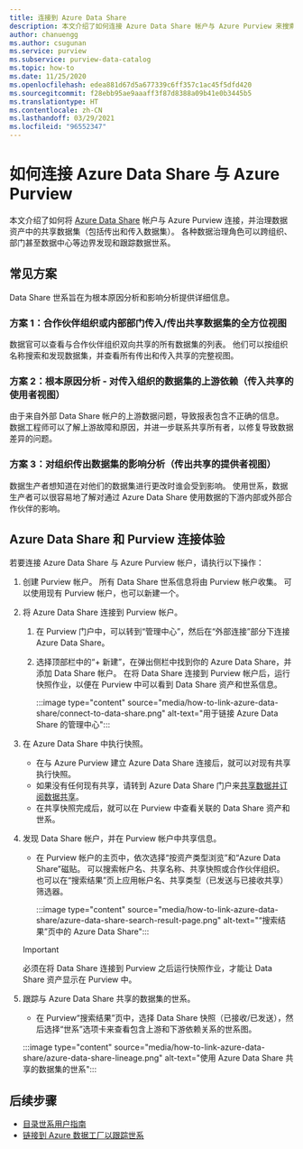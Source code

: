 ```yaml
---
title: 连接到 Azure Data Share
description: 本文介绍了如何连接 Azure Data Share 帐户与 Azure Purview 来搜索资产和跟踪数据世系。
author: chanuengg
ms.author: csugunan
ms.service: purview
ms.subservice: purview-data-catalog
ms.topic: how-to
ms.date: 11/25/2020
ms.openlocfilehash: edea881d67d5a677339c6ff357c1ac45f5dfd420
ms.sourcegitcommit: f28ebb95ae9aaaff3f87d8388a09b41e0b3445b5
ms.translationtype: HT
ms.contentlocale: zh-CN
ms.lasthandoff: 03/29/2021
ms.locfileid: "96552347"
---
```

# <a name="how-to-connect-azure-data-share-and-azure-purview"></a>如何连接 Azure Data Share 与 Azure Purview

本文介绍了如何将 [Azure Data Share](../data-share/overview.md) 帐户与 Azure Purview 连接，并治理数据资产中的共享数据集（包括传出和传入数据集）。 各种数据治理角色可以跨组织、部门甚至数据中心等边界发现和跟踪数据世系。

## <a name="common-scenarios"></a>常见方案

Data Share 世系旨在为根本原因分析和影响分析提供详细信息。

### <a name="scenario-1-360-view-of-datasets-shared-inout-for-a-partner-organization-or-internal-department"></a>方案 1：合作伙伴组织或内部部门传入/传出共享数据集的全方位视图

数据官可以查看与合作伙伴组织双向共享的所有数据集的列表。 他们可以按组织名称搜索和发现数据集，并查看所有传出和传入共享的完整视图。

### <a name="scenario-2-root-cause-analysis---upstream-dependency-on-datasets-coming-into-organization-consumer-view-of-incoming-shares"></a>方案 2：根本原因分析 - 对传入组织的数据集的上游依赖（传入共享的使用者视图）

由于来自外部 Data Share 帐户的上游数据问题，导致报表包含不正确的信息。 数据工程师可以了解上游故障和原因，并进一步联系共享所有者，以修复导致数据差异的问题。

### <a name="scenario-3-impact-analysis-on-datasets-going-outside-organization-provider-view-of-outgoing-shares"></a>方案 3：对组织传出数据集的影响分析（传出共享的提供者视图）

数据生产者想知道在对他们的数据集进行更改时谁会受到影响。 使用世系，数据生产者可以很容易地了解对通过 Azure Data Share 使用数据的下游内部或外部合作伙伴的影响。

## <a name="azure-data-share-and-purview-connected-experience"></a>Azure Data Share 和 Purview 连接体验

若要连接 Azure Data Share 与 Azure Purview 帐户，请执行以下操作：

1. 创建 Purview 帐户。 所有 Data Share 世系信息将由 Purview 帐户收集。 可以使用现有 Purview 帐户，也可以新建一个。

1. 将 Azure Data Share 连接到 Purview 帐户。

    1. 在 Purview 门户中，可以转到“管理中心”，然后在“外部连接”部分下连接 Azure Data Share。
    1. 选择顶部栏中的“+ 新建”，在弹出侧栏中找到你的 Azure Data Share，并添加 Data Share 帐户。 在将 Data Share 连接到 Purview 帐户后，运行快照作业，以便在 Purview 中可以看到 Data Share 资产和世系信息。

       :::image type="content" source="media/how-to-link-azure-data-share/connect-to-data-share.png" alt-text="用于链接 Azure Data Share 的管理中心":::

1. 在 Azure Data Share 中执行快照。

    - 在与 Azure Purview 建立 Azure Data Share 连接后，就可以对现有共享执行快照。 
    - 如果没有任何现有共享，请转到 Azure Data Share 门户来[共享数据](../data-share/share-your-data.md)[并订阅数据共享](../data-share/subscribe-to-data-share.md)。
    - 在共享快照完成后，就可以在 Purview 中查看关联的 Data Share 资产和世系。

1. 发现 Data Share 帐户，并在 Purview 帐户中共享信息。

    - 在 Purview 帐户的主页中，依次选择“按资产类型浏览”和“Azure Data Share”磁贴。 可以搜索帐户名、共享名称、共享快照或合作伙伴组织。 也可以在“搜索结果”页上应用帐户名、共享类型（已发送与已接收共享）筛选器。

       :::image type="content" source="media/how-to-link-azure-data-share/azure-data-share-search-result-page.png" alt-text="“搜索结果”页中的 Azure Data Share":::

    >[!Important]
    >必须在将 Data Share 连接到 Purview 之后运行快照作业，才能让 Data Share 资产显示在 Purview 中。

1. 跟踪与 Azure Data Share 共享的数据集的世系。

    - 在 Purview“搜索结果”页中，选择 Data Share 快照（已接收/已发送），然后选择“世系”选项卡来查看包含上游和下游依赖关系的世系图。

    :::image type="content" source="media/how-to-link-azure-data-share/azure-data-share-lineage.png" alt-text="使用 Azure Data Share 共享的数据集的世系":::

## <a name="next-steps"></a>后续步骤

- [目录世系用户指南](catalog-lineage-user-guide.md)
- [链接到 Azure 数据工厂以跟踪世系](how-to-link-azure-data-factory.md)
